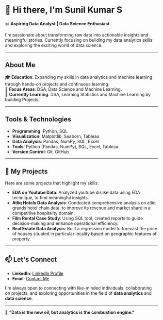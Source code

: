 # 👋 Hi there, I'm Sunil Kumar S  
📊 **Aspiring Data Analyst | Data Science Enthusiast**  

I'm passionate about transforming raw data into actionable insights and meaningful stories. Currently focusing on building my data analytics skills and exploring the exciting world of data science.  

---

## About Me

🎓 **Education**: Expanding my skills in data analytics and machine learning through hands-on projects and continuous learning.  
💼 **Focus Areas**: DSA, Data Science and Machine Learning.  
🌱 **Currently Learning**: DSA, Learning Statistics and Machine Learning by building Projects.  

---

## Tools & Technologies

- **Programming**: Python, SQL
- **Visualization**: Matplotlib, Seaborn, Tableau  
- **Data Analysis**: Pandas, NumPy, SQL, Excel  
- **Tools**: Python (Pandas, NumPy), SQL, Excel, Tableau
- **Version Control**: Git, GitHub
   
---

## 📂 My Projects

Here are some projects that highlight my skills:

- **EDA on Youtube Data**: Analyzed youtube dislike data using EDA technique, to find meaningful insights. 
- **Atliq Hotels Data Analysis**: Conducted comprehensive analysis on atliq grands hotel chain data, to improve its revenue and market share in a competitive hospitality domain.
- **Film Rental Case Study**: Using SQL tool, created reports to guide decision-making and enhance operational efficiency.  
- **Real Estate Data Analysis**: Built a regression model to forecast the price of houses situated in particular locality based on geographic features of property.
  

---
<!--
## 📈 My GitHub Stats

![Your GitHub Stats](#) <Replace # with the link to your GitHub stats image>

---  
-->

## 📫 Let's Connect

<!-- - **Portfolio**: [yourportfolio.com](https://yourportfolio.com)-->  
- **LinkedIn**: [LinkedIn Profile](https://linkedin.com/in/yourprofile)  
- **Email**: [Contact Me](mailto:youremail@example.com)  

I'm always open to connecting with like-minded individuals, collaborating on projects, and exploring opportunities in the field of **data analytics** and **data science**.

---

🚀 **"Data is the new oil, but analytics is the combustion engine."** 










<!--
**sunilkumars7/sunilkumars7** is a ✨ _special_ ✨ repository because its `README.md` (this file) appears on your GitHub profile.

Here are some ideas to get you started:

- 🔭 I’m currently working on ...
- 🌱 I’m currently learning ...
- 👯 I’m looking to collaborate on ...
- 🤔 I’m looking for help with ...
- 💬 Ask me about ...
- 📫 How to reach me: ...
- 😄 Pronouns: ...
- ⚡ Fun fact: ...
-->
